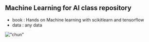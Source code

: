 ## Machine Learning for AI class repository

- book : Hands on Machine learning with scikitlearn and tensorflow
- data : any data

!["chun"]([https://item.kakaocdn.net/do/c5c470298d527ef65eb52883f0f186c48f324a0b9c48f77dbce3a43bd11ce785](https://t1.kakaocdn.net/together_action_prod/admin/20230730/b8d3ba0648d64f5c8564b2e7e908a171))
